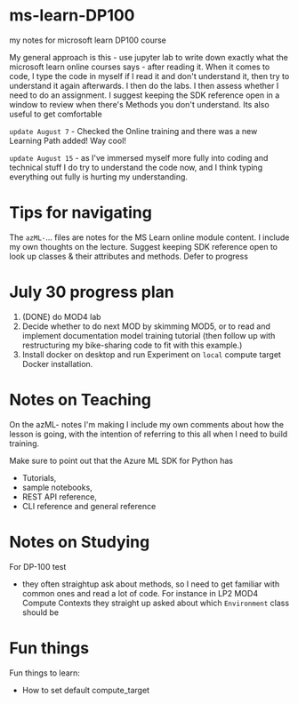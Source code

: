 # ms-learn-DP100
 my notes for microsoft learn DP100 course

My general approach is this - use jupyter lab to write down exactly what the microsoft learn online courses says - after reading it. When it comes to code, I type the code in myself if I read it and don't understand it, then try to understand it again afterwards. I then do the labs. I then assess whether I need to do an assignment. I suggest keeping the SDK reference open in a window to review when there's Methods you don't understand. Its also useful to get comfortable 

`update August 7` - Checked the Online training and there was a new Learning Path added! Way cool!

`update August 15` - as I've immersed myself more fully into coding and technical stuff I do try to understand the code now, and I think typing everything out fully is hurting my understanding.

# Tips for navigating

The `azML-`... files are notes for the MS Learn online module content. I include my own thoughts on the lecture. Suggest keeping SDK reference open to look up classes & their attributes and methods. Defer to progress

# July 30 progress plan
1. (DONE) do MOD4 lab
2. Decide whether to do next MOD by skimming MOD5, or to read and implement documentation model training tutorial (then follow up with restructuring my bike-sharing code to fit with this example.)
3. Install docker on desktop and run Experiment on `local` compute target Docker installation.

# Notes on Teaching

On the azML- notes I'm making I include my own comments about how the lesson is going, with the intention of referring to this all when I need to build training.

Make sure to point out that the Azure ML SDK for Python has 
- Tutorials, 
- sample notebooks, 
- REST API reference, 
- CLI reference and general reference

# Notes on Studying
For DP-100 test
- they often straightup ask about methods, so I need to get familiar with common ones and read a lot of code. For instance in LP2 MOD4 Compute Contexts they straight up asked about which `Environment` class should be

# Fun things

Fun things to learn:
- How to set default compute_target

